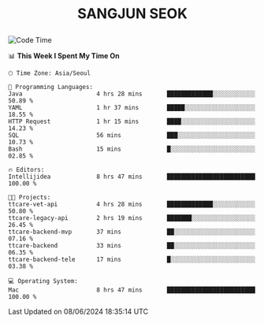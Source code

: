 <h1>
 <p align="center">
   SANGJUN SEOK
 </p>
</h1>

<!--START_SECTION:waka-->
![Code Time](http://img.shields.io/badge/Code%20Time-3%2C591%20hrs%2054%20mins-blue)

📊 **This Week I Spent My Time On** 

```text
🕑︎ Time Zone: Asia/Seoul

💬 Programming Languages: 
Java                     4 hrs 28 mins       █████████████░░░░░░░░░░░░   50.89 % 
YAML                     1 hr 37 mins        █████░░░░░░░░░░░░░░░░░░░░   18.55 % 
HTTP Request             1 hr 15 mins        ████░░░░░░░░░░░░░░░░░░░░░   14.23 % 
SQL                      56 mins             ███░░░░░░░░░░░░░░░░░░░░░░   10.73 % 
Bash                     15 mins             █░░░░░░░░░░░░░░░░░░░░░░░░   02.85 % 

🔥 Editors: 
Intellijidea             8 hrs 47 mins       █████████████████████████   100.00 % 

🐱‍💻 Projects: 
ttcare-vet-api           4 hrs 28 mins       █████████████░░░░░░░░░░░░   50.80 % 
ttcare-legacy-api        2 hrs 19 mins       ███████░░░░░░░░░░░░░░░░░░   26.45 % 
ttcare-backend-mvp       37 mins             ██░░░░░░░░░░░░░░░░░░░░░░░   07.16 % 
ttcare-backend           33 mins             ██░░░░░░░░░░░░░░░░░░░░░░░   06.35 % 
ttcare-backend-tele      17 mins             █░░░░░░░░░░░░░░░░░░░░░░░░   03.38 % 

💻 Operating System: 
Mac                      8 hrs 47 mins       █████████████████████████   100.00 % 
```


 Last Updated on 08/06/2024 18:35:14 UTC
<!--END_SECTION:waka-->
